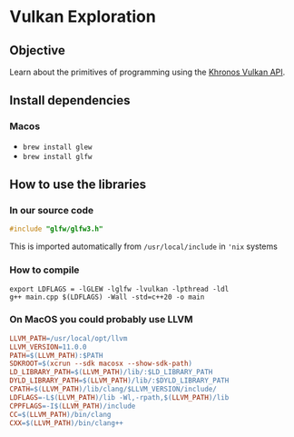 # Vulkan Exploration

## Objective

Learn about the primitives of programming using the
[Khronos Vulkan API](https://www.vulkan.org/).

## Install dependencies

### Macos

- `brew install glew`
- `brew install glfw`

## How to use the libraries

### In our source code

```cpp
#include "glfw/glfw3.h"
```

This is imported automatically from `/usr/local/include` in `'nix` systems

### How to compile

```shell
export LDFLAGS = -lGLEW -lglfw -lvulkan -lpthread -ldl
g++ main.cpp $(LDFLAGS) -Wall -std=c++20 -o main
```

### On MacOS you could probably use LLVM

```Makefile
LLVM_PATH=/usr/local/opt/llvm
LLVM_VERSION=11.0.0
PATH=$(LLVM_PATH):$PATH
SDKROOT=$(xcrun --sdk macosx --show-sdk-path)
LD_LIBRARY_PATH=$(LLVM_PATH)/lib/:$LD_LIBRARY_PATH
DYLD_LIBRARY_PATH=$(LLVM_PATH)/lib/:$DYLD_LIBRARY_PATH
CPATH=$(LLVM_PATH)/lib/clang/$LLVM_VERSION/include/
LDFLAGS=-L$(LLVM_PATH)/lib -Wl,-rpath,$(LLVM_PATH)/lib
CPPFLAGS=-I$(LLVM_PATH)/include
CC=$(LLVM_PATH)/bin/clang
CXX=$(LLVM_PATH)/bin/clang++
```
